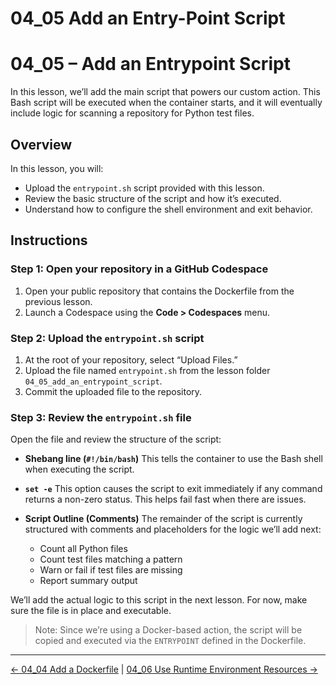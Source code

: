 # 04_05 Add an Entry-Point Script

# 04_05 – Add an Entrypoint Script

In this lesson, we’ll add the main script that powers our custom action. This Bash script will be executed when the container starts, and it will eventually include logic for scanning a repository for Python test files.


## Overview

In this lesson, you will:

- Upload the `entrypoint.sh` script provided with this lesson.
- Review the basic structure of the script and how it’s executed.
- Understand how to configure the shell environment and exit behavior.


## Instructions

### Step 1: Open your repository in a GitHub Codespace

1. Open your public repository that contains the Dockerfile from the previous lesson.
2. Launch a Codespace using the **Code > Codespaces** menu.

### Step 2: Upload the `entrypoint.sh` script

1. At the root of your repository, select “Upload Files.”
2. Upload the file named `entrypoint.sh` from the lesson folder `04_05_add_an_entrypoint_script`.
3. Commit the uploaded file to the repository.

### Step 3: Review the `entrypoint.sh` file

Open the file and review the structure of the script:

- **Shebang line (`#!/bin/bash`)**
  This tells the container to use the Bash shell when executing the script.

- **`set -e`**
  This option causes the script to exit immediately if any command returns a non-zero status. This helps fail fast when there are issues.

- **Script Outline (Comments)**
  The remainder of the script is currently structured with comments and placeholders for the logic we’ll add next:
  - Count all Python files
  - Count test files matching a pattern
  - Warn or fail if test files are missing
  - Report summary output

We’ll add the actual logic to this script in the next lesson. For now, make sure the file is in place and executable.

> Note: Since we’re using a Docker-based action, the script will be copied and executed via the `ENTRYPOINT` defined in the Dockerfile.

<!-- FooterStart -->
---
[← 04_04 Add a Dockerfile](../04_04_add_a_dockerfile/README.md) | [04_06 Use Runtime Environment Resources →](../04_06_use_runtime_environment_resources/README.md)
<!-- FooterEnd -->
